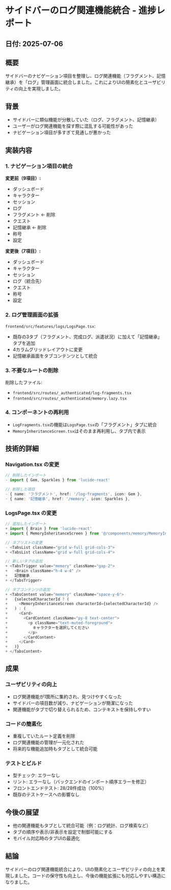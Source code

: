 # サイドバーのログ関連機能統合 - 進捗レポート

## 日付: 2025-07-06

## 概要
サイドバーのナビゲーション項目を整理し、ログ関連機能（フラグメント、記憶継承）を「ログ」管理画面に統合しました。これによりUIの簡素化とユーザビリティの向上を実現しました。

## 背景
- サイドバーに類似機能が分散していた（ログ、フラグメント、記憶継承）
- ユーザーがログ関連機能を探す際に混乱する可能性があった
- ナビゲーション項目が多すぎて見通しが悪かった

## 実装内容

### 1. ナビゲーション項目の統合
**変更前（9項目）:**
- ダッシュボード
- キャラクター
- セッション
- ログ
- フラグメント ← 削除
- クエスト
- 記憶継承 ← 削除
- 称号
- 設定

**変更後（7項目）:**
- ダッシュボード
- キャラクター
- セッション
- ログ（統合先）
- クエスト
- 称号
- 設定

### 2. ログ管理画面の拡張
`frontend/src/features/logs/LogsPage.tsx`:
- 既存の3タブ（フラグメント、完成ログ、派遣状況）に加えて「記憶継承」タブを追加
- 4カラムグリッドレイアウトに変更
- 記憶継承画面をタブコンテンツとして統合

### 3. 不要なルートの削除
削除したファイル:
- `frontend/src/routes/_authenticated/log-fragments.tsx`
- `frontend/src/routes/_authenticated/memory.lazy.tsx`

### 4. コンポーネントの再利用
- `LogFragments.tsx`の機能は`LogsPage.tsx`の「フラグメント」タブに統合
- `MemoryInheritanceScreen.tsx`はそのまま再利用し、タブ内で表示

## 技術的詳細

### Navigation.tsx の変更
```typescript
// 削除したインポート
- import { Gem, Sparkles } from 'lucide-react'

// 削除した項目
- { name: 'フラグメント', href: '/log-fragments', icon: Gem },
- { name: '記憶継承', href: '/memory', icon: Sparkles },
```

### LogsPage.tsx の変更
```typescript
// 追加したインポート
+ import { Brain } from 'lucide-react'
+ import { MemoryInheritanceScreen } from '@/components/memory/MemoryInheritanceScreen'

// タブリストの変更
- <TabsList className="grid w-full grid-cols-3">
+ <TabsList className="grid w-full grid-cols-4">

// 新しいタブの追加
+ <TabsTrigger value="memory" className="gap-2">
+   <Brain className="h-4 w-4" />
+   記憶継承
+ </TabsTrigger>

// タブコンテンツの追加
+ <TabsContent value="memory" className="space-y-6">
+   {selectedCharacterId ? (
+     <MemoryInheritanceScreen characterId={selectedCharacterId} />
+   ) : (
+     <Card>
+       <CardContent className="py-8 text-center">
+         <p className="text-muted-foreground">
+           キャラクターを選択してください
+         </p>
+       </CardContent>
+     </Card>
+   )}
+ </TabsContent>
```

## 成果

### ユーザビリティの向上
- ログ関連機能が1箇所に集約され、見つけやすくなった
- サイドバーの項目数が減り、ナビゲーションが簡潔になった
- 関連機能がタブで切り替えられるため、コンテキストを保持しやすい

### コードの簡素化
- 重複していたルート定義を削除
- ログ関連機能の管理が一元化された
- 将来的な機能追加時もタブとして統合可能

### テストとビルド
- 型チェック: エラーなし
- リント: エラーなし（バックエンドのインポート順序エラーを修正）
- フロントエンドテスト: 28/28件成功（100%）
- 既存のテストケースへの影響なし

## 今後の展望
- 他の関連機能もタブとして統合可能（例：ログ統計、ログ検索など）
- タブの順序や表示/非表示を設定で制御可能にする
- モバイル対応時のタブUIの最適化

## 結論
サイドバーのログ関連機能統合により、UIの簡素化とユーザビリティの向上を実現しました。コードの保守性も向上し、今後の機能拡張にも対応しやすい構造になりました。
